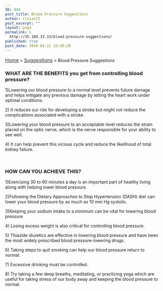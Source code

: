```yaml
---
ID: 844
post_title: Blood Pressure Suggestions
author: Cruise72
post_excerpt: ""
layout: page
permalink: >
  http://35.189.33.33/blood-pressure-suggestions/
published: true
post_date: 2018-04-22 16:30:20
---
```

<p><a style="font-size: 16px; color: #333333;" href="http://35.189.33.33/">Home</a> &gt; <a style="font-size: 16px; color: #333333;" href="http://35.189.33.33/suggestions/">Suggestions</a> &gt; Blood Pressure Suggestions</p>		
			<h3>WHAT ARE THE BENEFITS you get from controlling blood pressure?</h3>		
		<p>1)Lowering our blood pressure to a normal level prevents future damage and helps mitigate any previous damage by letting the heart work under optimal conditions.</p><p>2) It reduces our risk for developing a stroke but might not reduce the complications associated with a stroke. </p><p>3)Lowering your blood pressure to an acceptable level reduces the strain placed on the optic nerve, which is the nerve responsible for your ability to see well.</p><p>4) It can help prevent this vicious cycle and reduce the likelihood of total kidney failure.</p><p> </p>		
			<h3>HOW CAN YOU ACHIEVE THIS?</h3>		
		<p>1)Exercising 30 to 60 minutes a day is an important part of healthy living along with helping lower blood pressure.</p><p>2)Following the Dietary Approaches to Stop Hypertension (DASH) diet can lower your blood pressure by as much as 10 mm Hg systolic.</p><p>3)Keeping your sodium intake to a minimum can be vital for lowering blood pressure</p><p>4) Losing excess weight is also critical for controlling blood pressure.</p><p>5) Thiazide diuretics are effective in lowering blood pressure and have been the most widely prescribed blood pressure-lowering drugs.</p><p>6) Taking steps to quit smoking can help our blood pressure return to normal.</p><p>7) Excessive drinking must be controlled.</p><p>8) Try taking a few deep breaths, meditating, or practicing yoga which are useful for taking stress of our body away and keeping the blood pressure to normal.</p>